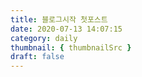 ```yaml
---
title: 블로그시작 첫포스트
date: 2020-07-13 14:07:15
category: daily
thumbnail: { thumbnailSrc }
draft: false
---
```



